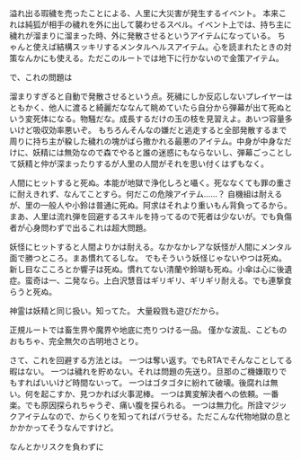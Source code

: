 溢れ出る瑕穢を売ったことによる、人里に大災害が発生するイベント。
本来これは純狐が相手の穢れを外に出して襲わせるスペル。イベント上では、持ち主に穢れが溜まりに溜まった時、外に発散させるというアイテムになっている。
ちゃんと使えば結構スッキリするメンタルヘルスアイテム。心を読まれたときの対策なんかにも使える。ただこのルートでは地下に行かないので金策アイテム。

で、これの問題は



溜まりすぎると自動で発散させるという点。死穢にしか反応しないプレイヤーはともかく、他人に渡ると綺麗だななんて眺めていたら自分から弾幕が出て死ぬという変死体になる。物騒だな。成長するだけの玉の枝を見習えよ。あいつ容量多いけど吸収効率悪いぞ。
もちろんそんなの嫌だと逃走すると全部発散するまで周りに持ち主が躱した穢れの塊がばら撒かれる最悪のアイテム。中身が中身なだけに、妖精には無効なので森でやると誰の迷惑にもならないし、弾幕ごっことして妖精と仲が深まったりするが人里の人間がそれを思い付くはずもなく。

人間にヒットすると死ぬ。本能が地獄で浄化しろと囁く。死ななくても罪の重さに耐えきれず、なんてことすら。何だこの危険アイテム……？
自機組は耐えるが、里の一般人や小鈴は普通に死ぬ。阿求はそれより重いもん背負ってるから。
まあ、人里は流れ弾を回避するスキルを持ってるので死者は少ないが。でも負傷者が心身問わずで出るこれは超大問題。

妖怪にヒットすると人間よりかは耐える。なかなかレアな妖怪が人間にメンタル面で勝つところ。まあ慣れてるしな。
でもそういう妖怪じゃないやつは死ぬ。新し目なこころとか響子は死ぬ。慣れてない清蘭や鈴瑚も死ぬ。小傘は心に後遺症。蛮奇は一、二発なら。上白沢慧音はギリギリ、ギリギリ耐える。でも連撃食らうと死ぬ。

神霊は妖精と同じ扱い。知ってた。
大量殺戮も遊びだから。



正規ルートでは畜生界や魔界や地底に売りつける一品。
僅かな波乱、こどものおもちゃ、完全無欠の古明地さとり。



さて、これを回避する方法とは。
一つは奪い返す。でもRTAでそんなことしてる暇はない。
一つは穢れを貯めない。それは問題の先送り。旦那のご機嫌取りでもすればいいけど時間ないって。
一つはゴタゴタに紛れて破壊。後腐れは無い。何を起こすか、見つかれば火事泥棒。
一つは異変解決者への依頼。一番楽。でも原因探られちゃうぞ、痛い腹を探られる。
一つは無力化。所詮マジックアイテムなので、からくりを知ってればバラせる。ただこんな代物地獄の息とかかかってそうなんですけど。

なんとかリスクを負わずに
